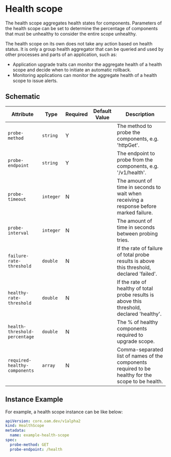 # Health scope

The health scope aggregates health states for components. Parameters of the health scope can be set to determine the percentage of components that must be unhealthy to consider the entire scope unhealthy.

The health scope on its own does not take any action based on health status. It is only a group health aggregator that can be queried and used by other processes and parts of an application, such as:

 - Application upgrade traits can monitor the aggregate health of a health scope and decide when to initiate an automatic rollback.
 - Monitoring applications can monitor the aggregate health of a health scope to issue alerts.

## Schematic

| Attribute | Type | Required | Default Value | Description |
|-----------|------|----------|---------------|-------------|
| `probe-method` | `string` | Y | | The method to probe the components, e.g. 'httpGet'. |
| `probe-endpoint` | `string` | Y | | The endpoint to probe from the components, e.g. '/v1/health'. |
| `probe-timeout` | `integer` | N | | The amount of time in seconds to wait when receiving a response before marked failure. |
| `probe-interval` | `integer` | N | | The amount of time in seconds between probing tries. |
| `failure-rate-threshold` | `double` | N | | If the rate of failure of total probe results is above this threshold, declared 'failed'. |
| `healthy-rate-threshold` | `double` | N | | If the rate of healthy of total probe results is above this threshold, declared 'healthy'. |
| `health-threshold-percentage` | `double` | N | | The % of healthy components required to upgrade scope. |
| `required-healthy-components` | `array` | N | | Comma-separated list of names of the components required to be healthy for the scope to be health. |

## Instance Example

For example, a health scope instance can be like below:

```yaml
apiVersion: core.oam.dev/v1alpha2
kind: HealthScope
metadata:
  name: example-health-scope
spec:
  probe-method: GET
  probe-endpoint: /health
```
